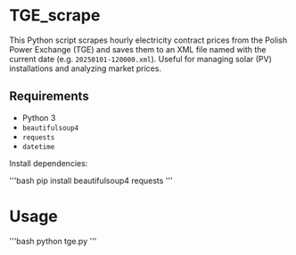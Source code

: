 # TGE_scrape

This Python script scrapes hourly electricity contract prices from the Polish Power Exchange (TGE) and saves them to an XML file named with the current date (e.g. `20250101-120000.xml`). Useful for managing solar (PV) installations and analyzing market prices.

## Requirements

- Python 3
- `beautifulsoup4`
- `requests`
- `datetime`

Install dependencies:

'''bash
pip install beautifulsoup4 requests
'''

# Usage
'''bash
python tge.py
'''
